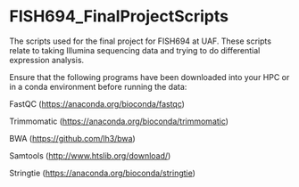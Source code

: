 # FISH694_FinalProjectScripts
The scripts used for the final project for FISH694 at UAF. These scripts relate to taking Illumina sequencing data and trying to do differential expression analysis.

Ensure that the following programs have been downloaded into your HPC or in a conda environment before running the data: 

FastQC (https://anaconda.org/bioconda/fastqc)

Trimmomatic (https://anaconda.org/bioconda/trimmomatic)

BWA (https://github.com/lh3/bwa)

Samtools (http://www.htslib.org/download/)

Stringtie (https://anaconda.org/bioconda/stringtie)
